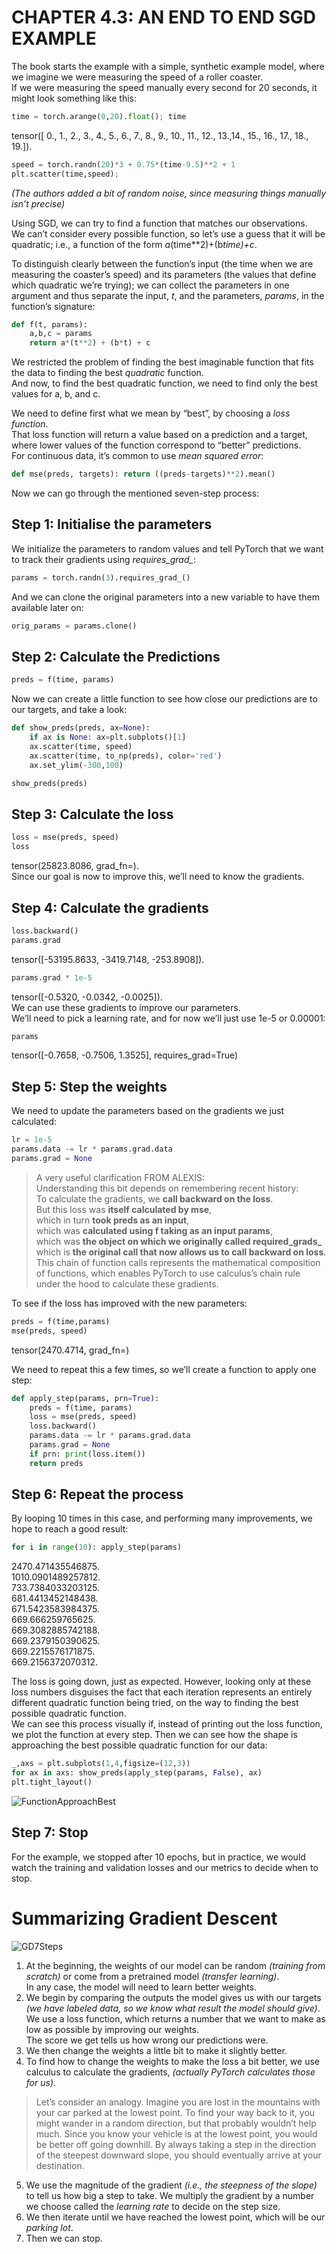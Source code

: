 # CHAPTER 4.3: AN END TO END SGD EXAMPLE

The book starts the example with a simple, synthetic example model, where we imagine we were measuring the speed of a roller coaster.     
If we were measuring the speed manually every second for 20 seconds, it might look something like this:
```python
time = torch.arange(0,20).float(); time
```
tensor([ 0.,  1.,  2.,  3.,  4.,  5.,  6.,  7.,  8.,  9., 10., 11., 12., 13.,14., 15., 16., 17., 18., 19.]).    
```python
speed = torch.randn(20)*3 + 0.75*(time-9.5)**2 + 1
plt.scatter(time,speed);
```
*(The authors added a bit of random noise, since measuring things manually isn’t precise)*

Using SGD, we can try to find a function that matches our observations.     
We can’t consider every possible function, so let’s use a guess that it will be quadratic; i.e., a function of the form *a*(time**2)+(b*time)+c*.

To distinguish clearly between the function’s input (the time when we are measuring the coaster’s speed) 
and its parameters (the values that define which quadratic we’re trying); we can collect the parameters in one argument 
and thus separate the input, *t*, and the parameters, *params*, in the function’s signature:

```python
def f(t, params):
    a,b,c = params
    return a*(t**2) + (b*t) + c
```
We restricted the problem of finding the best imaginable function that fits the data to finding the best *quadratic* function.     
And now, to find the best quadratic function, we need to find only the best values for a, b, and c.

We need to define first what we mean by “best”, by choosing a *loss function*.     
That loss function will return a value based on a prediction and a target, where lower values of the function correspond to “better” predictions.     
For continuous data, it’s common to use *mean squared error*:
```python
def mse(preds, targets): return ((preds-targets)**2).mean()
```

Now we can go through the mentioned seven-step process:

## Step 1: Initialise the parameters
We initialize the parameters to random values and tell PyTorch that we want to track their gradients using *requires_grad_*:
```python
params = torch.randn(3).requires_grad_()
```
And we can clone the original parameters into a new variable to have them available later on:
```python
orig_params = params.clone()
```

## Step 2: Calculate the Predictions
```python
preds = f(time, params)
```
Now we can create a little function to see how close our predictions are to our targets, and take a look:
```python
def show_preds(preds, ax=None):
    if ax is None: ax=plt.subplots()[1]
    ax.scatter(time, speed)
    ax.scatter(time, to_np(preds), color='red')
    ax.set_ylim(-300,100)
```
```python
show_preds(preds)
```

## Step 3: Calculate the loss
```python
loss = mse(preds, speed)
loss
```
tensor(25823.8086, grad_fn=<MeanBackward0>).    
Since our goal is now to improve this, we’ll need to know the gradients.

## Step 4: Calculate the gradients
```python
loss.backward()
params.grad
```
tensor([-53195.8633,  -3419.7148,   -253.8908]).    

```python
params.grad * 1e-5
```
tensor([-0.5320, -0.0342, -0.0025]).    
We can use these gradients to improve our parameters.     
We’ll need to pick a learning rate, and for now we’ll just use 1e-5 or 0.00001:

```python
params
```
tensor([-0.7658, -0.7506,  1.3525], requires_grad=True)

## Step 5: Step the weights
We need to update the parameters based on the gradients we just calculated:
```python
lr = 1e-5
params.data -= lr * params.grad.data
params.grad = None
```
> A very useful clarification FROM ALEXIS:      
Understanding this bit depends on remembering recent history:     
To calculate the gradients, we **call backward on the loss**.     
But this loss was **itself calculated by mse**,     
which in turn **took preds as an input**,     
which was **calculated using f taking as an input params**,     
which was **the object on which we originally called required_grads_**     
which is **the original call that now allows us to call backward on loss**.     
This chain of function calls represents the mathematical composition of functions, 
which enables PyTorch to use calculus’s chain rule under the hood to calculate these gradients.

To see if the loss has improved with the new parameters:
```python
preds = f(time,params)
mse(preds, speed)
```
tensor(2470.4714, grad_fn=<MeanBackward0>)

We need to repeat this a few times, so we’ll create a function to apply one step:
```python
def apply_step(params, prn=True):
    preds = f(time, params)
    loss = mse(preds, speed)
    loss.backward()
    params.data -= lr * params.grad.data
    params.grad = None
    if prn: print(loss.item())
    return preds
```

## Step 6: Repeat the process
By looping 10 times in this case, and performing many improvements, we hope to reach a good result:
```python
for i in range(10): apply_step(params)
```
2470.471435546875.    
1010.0901489257812.    
733.7384033203125.    
681.4413452148438.    
671.5423583984375.    
669.666259765625.    
669.3082885742188.    
669.2379150390625.    
669.2215576171875.    
669.2156372070312. 

The loss is going down, just as expected. However, looking only at these loss numbers 
disguises the fact that each iteration represents an entirely different quadratic function being tried, 
on the way to finding the best possible quadratic function.     
We can see this process visually if, instead of printing out the loss function, we plot the function at every step. 
Then we can see how the shape is approaching the best possible quadratic function for our data:

```python
_,axs = plt.subplots(1,4,figsize=(12,3))
for ax in axs: show_preds(apply_step(params, False), ax)
plt.tight_layout()
```

![FunctionApproachBest](https://github.com/luisenoz/luisenoz.github.io/blob/master/images/QuadrCurveShapes.png)

## Step 7: Stop
For the example, we stopped after 10 epochs, but in practice, we would watch the training and validation losses and our metrics to decide when to stop.

# Summarizing Gradient Descent

![GD7Steps](https://github.com/luisenoz/luisenoz.github.io/blob/master/images/dlcf_0401.png)

1. At the beginning, the weights of our model can be random *(training from scratch)* or come from a pretrained model *(transfer learning)*.     
In any case, the model will need to learn better weights.     
2. We begin by comparing the outputs the model gives us with our targets *(we have labeled data, so we know what result the model should give)*. We use a loss function, which returns a number that we want to make as low as possible by improving our weights.     
The score we get tells us how wrong our predictions were.     
3. We then change the weights a little bit to make it slightly better.     
4. To find how to change the weights to make the loss a bit better, we use calculus to calculate the gradients, *(actually PyTorch calculates those for us)*.

> Let’s consider an analogy. Imagine you are lost in the mountains with your car parked at the lowest point. 
To find your way back to it, you might wander in a random direction, but that probably wouldn’t help much. 
Since you know your vehicle is at the lowest point, you would be better off going downhill. 
By always taking a step in the direction of the steepest downward slope, you should eventually arrive at your destination.

5. We use the magnitude of the gradient *(i.e., the steepness of the slope)* to tell us how big a step to take. 
We multiply the gradient by a number we choose called the *learning rate* to decide on the step size.     
6. We then iterate until we have reached the lowest point, which will be our *parking lot*.     
7. Then we can stop.

